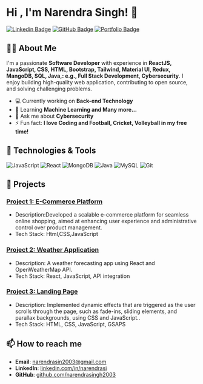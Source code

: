# Hi , I'm Narendra Singh! 👋

[![Linkedin Badge](https://img.shields.io/badge/-LinkedIn-blue?style=flat-square&logo=Linkedin&logoColor=white&link=https://www.linkedin.com/in/yourprofile)](https://www.linkedin.com/in/narendrasi)
[![GitHub Badge](https://img.shields.io/badge/-GitHub-black?style=flat-square&logo=github&logoColor=white&link=https://github.com/yourusername)](https://github.com/NarendraSingh2003)
[![Portfolio Badge](https://img.shields.io/badge/Portfolio-Visit-yellow?style=flat-square&link=https://yourportfolio.com)](https://narendrasingh2003.github.io/Portfolio/)

## 👨‍💻 About Me

I'm a passionate **Software Developer** with experience in **ReactJS, JavaScript, CSS, HTML, Bootstrap, Tailwind, Material UI, Redux, MangoDB, SQL, Java,: e.g., Full Stack Development, Cybersecurity**. I enjoy building high-quality web application, contributing to open source, and solving challenging problems.

- 💻 Currently working on **Back-end Technology**
- 🌱 Learning **Machine Learning and Many more...**
- 💬 Ask me about **Cybersecurity**
- ⚡ Fun fact: **I love Coding and Football, Cricket, Volleyball in my free time!**

## 🔧 Technologies & Tools

![JavaScript](https://img.shields.io/badge/-JavaScript-black?style=flat-square&logo=javascript)
![React](https://img.shields.io/badge/-React-blue?style=flat-square&logo=react)
![MongoDB](https://img.shields.io/badge/-MongoDB-lightgreen?style=flat-square&logo=mongodb)
![Java](https://img.shields.io/badge/-Java-orange?style=flat-square&logo=java)
![MySQL](https://img.shields.io/badge/-MySQL-blue?style=flat-square&logo=mysql)
![Git](https://img.shields.io/badge/-Git-black?style=flat-square&logo=git)

## 🚀 Projects

### [Project 1: E-Commerce Platform](https://narendrasingh2003.github.io/E-commercepage/)
- Description:Developed a scalable e-commerce platform for seamless online shopping, aimed at enhancing user experience and administrative control over product management.
- Tech Stack: Html,CSS,JavaScript

### [Project 2: Weather Application]()
- Description: A weather forecasting app using React and OpenWeatherMap API.
- Tech Stack: React, JavaScript, API integration

### [Project 3: Landing Page](https://narendrasingh2003.github.io/GoodTwo/)
- Description: Implemented dynamic effects that are triggered as the user scrolls through the page, such as fade-ins, sliding elements, and parallax backgrounds, using CSS and JavaScript..
- Tech Stack: HTML, CSS, JavaScript, GSAPS

## 📫 How to reach me

- **Email**: [narendrasin2003@gmail.com](narendrasin2003@gmail.com)
- **LinkedIn**: [linkedin.com/in/narendrasi](https://www.linkedin.com/in/narendrasi)
- **GitHub**: [github.com/narendrasingh2003](https://github.com/narendrasingh2003)

